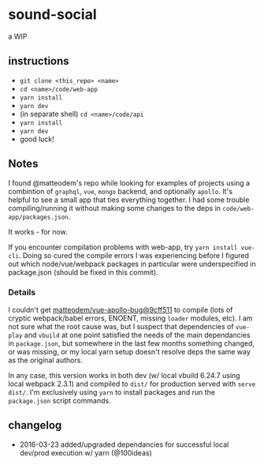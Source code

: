 # sound-social

a WIP

## instructions
- `git clone <this_repo> <name>` 
- `cd <name>/code/web-app`
- `yarn install`
- `yarn dev`
- (in separate shell) `cd <name>/code/api`
- `yarn install`
- `yarn dev`
- good luck!

## Notes

I found @matteodem's repo while looking for examples of projects using a combintion of `graphql`, `vue`, `mongo` backend, and optionally `apollo`. It's helpful to see a small app that ties everything together. I had some trouble compiling/running it without making some changes to the deps in `code/web-app/packages.json`.

It works - for now. 

If you encounter compilation problems with web-app, try `yarn install vue-cli`. Doing so cured the compile errors I was experiencing before I figured out which node/vue/webpack packages in particular were underspecified in package.json (should be fixed in this commit).

### Details

I couldn't get [matteodem/vue-apollo-bug@9cff511](https://github.com/matteodem/vue-apollo-bug/commit/9cff51136e0e6d9a480883578df9f554f751a610) to compile (lots of cryptic webpack/babel errors, ENOENT, missing `loader` modules, etc). I am not sure what the root cause was, but I suspect that dependencies of `vue-play` and `vbuild` at one point satisfied the needs of the main dependancies in `package.json`, but somewhere in the last few months something changed, or was missing, or my local yarn setup doesn't resolve deps the same way as the original authors.

In any case, this version works in both dev (w/ local vbuild 6.24.7 using local webpack 2.3.1) and compiled to `dist/` for production served with `serve dist/`. I'm exclusively using `yarn` to install packages and run the `package.json` script commands.

## changelog
- 2016-03-23 added/upgraded dependancies for successful local dev/prod execution w/ yarn (@100ideas)
